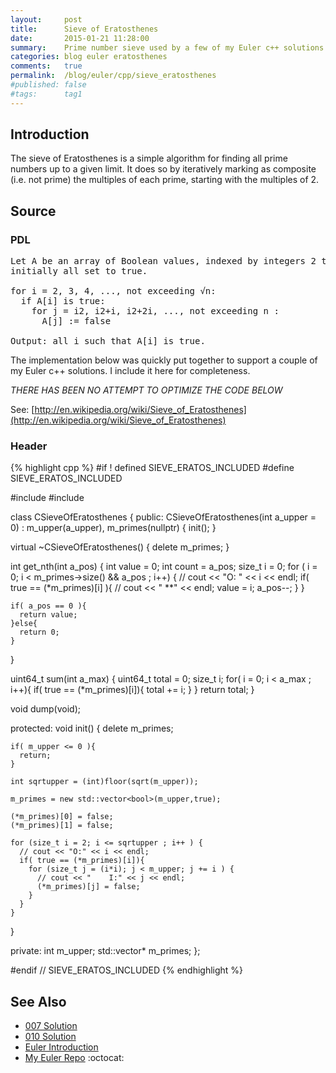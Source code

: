 ```yaml
---
layout:     post
title:      Sieve of Eratosthenes
date:       2015-01-21 11:28:00
summary:    Prime number sieve used by a few of my Euler c++ solutions.
categories: blog euler eratosthenes
comments:   true
permalink:  /blog/euler/cpp/sieve_eratosthenes
#published: false
#tags:      tag1
---
```


## Introduction

The sieve of Eratosthenes is a simple algorithm for finding all prime numbers up to a given limit.
It does so by iteratively marking as composite (i.e. not prime) the multiples of each prime,
starting with the multiples of 2.

## Source

### PDL

<pre>
Let A be an array of Boolean values, indexed by integers 2 to n,
initially all set to true.

for i = 2, 3, 4, ..., not exceeding √n:
  if A[i] is true:
    for j = i2, i2+i, i2+2i, ..., not exceeding n :
      A[j] := false

Output: all i such that A[i] is true.
</pre>

The implementation below was quickly put together to support a couple of my Euler c++ solutions. I include it here for completeness.

_THERE HAS BEEN NO ATTEMPT TO OPTIMIZE THE CODE BELOW_

See: [http://en.wikipedia.org/wiki/Sieve_of_Eratosthenes](http://en.wikipedia.org/wiki/Sieve_of_Eratosthenes)


### Header

{% highlight cpp %}
#if ! defined SIEVE_ERATOS_INCLUDED
#define SIEVE_ERATOS_INCLUDED

#include <vector>
#include <cmath>

class CSieveOfEratosthenes
{
public:
  CSieveOfEratosthenes(int a_upper = 0) : m_upper(a_upper), m_primes(nullptr)
  {
    init();
  }

  virtual ~CSieveOfEratosthenes()
  {
    delete m_primes;
  }

  int get_nth(int a_pos)
  {
    int value = 0;
    int count = a_pos;
    size_t i = 0;
    for ( i = 0; i < m_primes->size() && a_pos ; i++) {
      // cout << "O: " << i << endl;
      if( true == (*m_primes)[i] ){
        // cout << "    **" << endl;
        value = i;
        a_pos--;
      }
    }

    if( a_pos == 0 ){
      return value;
    }else{
      return 0;
    }
  }

  uint64_t sum(int a_max)
  {
    uint64_t total = 0;
    size_t i;
    for( i = 0; i < a_max ; i++){
      if( true == (*m_primes)[i]){
        total += i;
      }
    }
    return total;
  }

  void dump(void);

protected:
  void init()
  {
    delete m_primes;

    if( m_upper <= 0 ){
      return;
    }

    int sqrtupper = (int)floor(sqrt(m_upper));

    m_primes = new std::vector<bool>(m_upper,true);

    (*m_primes)[0] = false;
    (*m_primes)[1] = false;

    for (size_t i = 2; i <= sqrtupper ; i++ ) {
      // cout << "O:" << i << endl;
      if( true == (*m_primes)[i]){
        for (size_t j = (i*i); j < m_upper; j += i ) {
          // cout << "    I:" << j << endl;
          (*m_primes)[j] = false;
        }
      }
    }
  }

private:
  int m_upper;
  std::vector<bool>*  m_primes;
};

#endif // SIEVE_ERATOS_INCLUDED
{% endhighlight %}

## See Also
* [007 Solution]({{site.baseurl}}/blog/euler/cpp/problem_007)
* [010 Solution]({{site.baseurl}}/blog/euler/cpp/problem_010)
* [Euler Introduction]({{site.baseurl}}/blog/euler/introduction)
* [My Euler Repo](https://github.com/tvarley/euler) :octocat:
